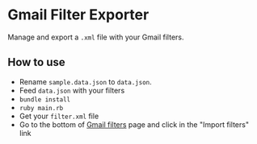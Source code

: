 # Gmail Filter Exporter

Manage and export a `.xml` file with your Gmail filters.

## How to use

 - Rename `sample.data.json` to `data.json`.
 - Feed  `data.json` with your filters
 - `bundle install`
 - `ruby main.rb`
 - Get your `filter.xml` file
 - Go to the bottom of [Gmail filters](https://mail.google.com/mail/u/0/#settings/filters) page and click in the "Import filters" link
